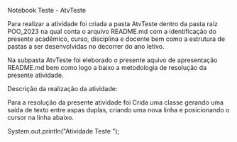 Notebook Teste - AtvTeste

Para realizar a atividade foi criada a pasta AtvTeste dentro da pasta raíz POO_2023 na qual conta o arquivo README.md com a identificação do presente acadêmico, curso, disciplina e docente bem como a estrutura de pastas a ser desenvolvidas no decorrer do ano letivo.

Na subpasta AtvTeste foi eleborado o presente aquivo de apresentação README.md bem como logo a baixo a metodologia de resolução da presente atividade.

Descrição da realização da atividade:

Para a resolução da presente atividade foi Crida uma classe gerando uma saída de texto entre aspas duplas, criando uma nova linha e posicionando o cursor na linha abaixo.

System.out.println("Atividade Teste ");
